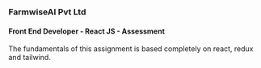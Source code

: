 ### FarmwiseAI Pvt Ltd
#### Front End Developer - React JS - Assessment


The fundamentals of this assignment is based completely on react, redux and tailwind.

